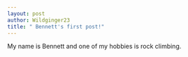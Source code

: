 ```yaml
---
layout: post
author: Wildginger23
title: " Bennett's first post!"
---
```


My name is Bennett and one of my hobbies is rock climbing.
